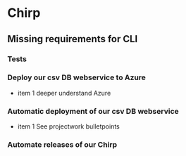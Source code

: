 # Chirp

## Missing requirements for CLI 

### Tests

### Deploy our csv DB webservice to Azure
 - item 1 deeper understand Azure
  
### Automatic deployment of our csv DB webservice
 - item 1 See projectwork bulletpoints

### Automate releases of our Chirp

